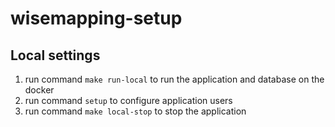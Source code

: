 # wisemapping-setup


## Local settings
1. run command `make run-local` to run the application and database on the docker
2. run command `setup` to configure application users
3. run command `make local-stop` to stop the application 